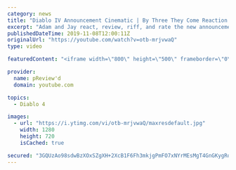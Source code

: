 ```yaml
---
category: news
title: "Diablo IV Announcement Cinematic | By Three They Come Reaction / Review / Rating"
excerpt: "Adam and Jay react, review, riff, and rate the new announcement cinematic everyone wanted to see last year at Blizzcon, Diablo IV 'By Three They Come'."
publishedDateTime: 2019-11-08T12:00:11Z
originalUrl: "https://youtube.com/watch?v=otb-mrjvwaQ"
type: video

featuredContent: "<iframe width=\"800\" height=\"500\" frameborder=\"0\" src=\"https://www.youtube.com/embed/otb-mrjvwaQ\" allow=\"accelerometer; autoplay; encrypted-media; gyroscope; picture-in-picture\" allowfullscreen></iframe>"

provider:
  name: pReview'd
  domain: youtube.com

topics:
  - Diablo 4

images:
  - url: "https://i.ytimg.com/vi/otb-mrjvwaQ/maxresdefault.jpg"
    width: 1280
    height: 720
    isCached: true

secured: "3GQUzAo98sdwBzXOxSZgXH+2XcB1F6Fh3mkjgPmFO7xNYrMEsMgT4GnGKygRo5yDYkC89oAcX5LusTwVL4vycOZIfOFDS8ub4Qkfjov6V+24AUC40y9xc7WPEAclqrTvBZ3xwL51lG+/5EuJIpXRM8nYua86vkP80Q2+IJmHui3DdKo4syJo9MepkZeGqPpluKmmFbI+uh2nzEY+hdVGXnjWyU/a/o2SS6TbJ6tEkCYLVXK4z6xkjnYy/80YgoW6RWDRMqCWUAbKxzBFNuAFBPsgPXGDmpF0b3rlgiFxGkPPxtI8pybbJjFmKicG3gXgxr9h+A3QNTWdCZtNJCTdkdIujzCE9m7sRZkAdM6Jed7nDMfweFn3gtX5Joj6k52O30eCgrm9K/u+30ZiconJ8lO8ReDgC+s0u9vMlJgyBV57iolVRoty2w9pWq5DAs7c;jeK05rAFp4ZyKOysD+Pz7w=="
---
```


